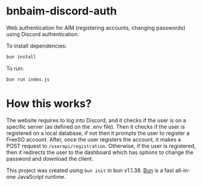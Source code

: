 # bnbaim-discord-auth
Web authentication for AIM (registering accounts, changing passwords) using Discord authentication.

To install dependencies:

```bash
bun install
```

To run:

```bash
bun run index.js
```

# How this works?
The website requires to log into Discord, and it checks if the user is on a specific server (as defined on the .env file). Then it checks if the user is registered on a local database, if not then it prompts the user to register a FreeSO account. After, once the user registers the account, it makes a POST request to `/userapi/registration`. Otherwise, if the user is registered, then it redirects the user to the dashboard which has options to change the password and download the client.

This project was created using `bun init` in bun v1.1.38. [Bun](https://bun.sh) is a fast all-in-one JavaScript runtime.
